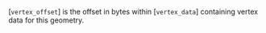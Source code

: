[`vertex_offset`] is the offset in bytes within [`vertex_data`]
containing vertex data for this geometry.
